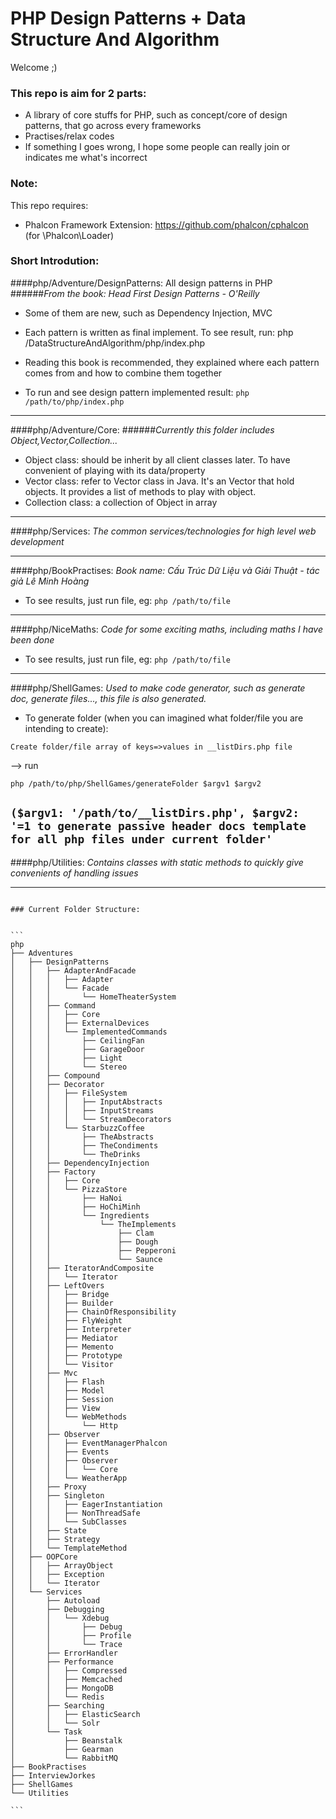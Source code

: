 # PHP Design Patterns + Data Structure And Algorithm

Welcome ;)

### This repo is aim for 2 parts:
- A library of core stuffs for PHP, such as concept/core of design patterns, that go across every frameworks
- Practises/relax codes
- If something I goes wrong, I hope some people can really join or indicates me what's incorrect


### Note:
This repo requires:  
 - Phalcon Framework Extension: https://github.com/phalcon/cphalcon (for \Phalcon\Loader)
 
 
 
 
### Short Introdution:

####php/Adventure/DesignPatterns: All design patterns in PHP
######*From the book: Head First Design Patterns - O'Reilly*
- Some of them are new, such as Dependency Injection, MVC
- Each pattern is written as final implement. To see result, run: php /DataStructureAndAlgorithm/php/index.php
- Reading this book is recommended, they explained where each pattern comes from and how to combine them together

- To run and see design pattern implemented result:
`php /path/to/php/index.php`

------------------

####php/Adventure/Core: 
######*Currently this folder includes Object,Vector,Collection...*
- Object class: should be inherit by all client classes later. To have convenient of playing with its data/property
- Vector class: refer to Vector class in Java. It's an Vector that hold objects. It provides a list of methods to play with object. 
- Collection class: a collection of Object in array

------------------

####php/Services: 
*The common services/technologies for high level web development*

------------------

####php/BookPractises: 
*Book name: Cấu Trúc Dữ Liệu và Giải Thuật - tác giả Lê Minh Hoàng*

- To see results, just run file, eg: `php /path/to/file`

------------------

####php/NiceMaths: 
*Code for some exciting maths, including maths I have been done*
- To see results, just run file, eg: `php /path/to/file`

------------------

####php/ShellGames: 
*Used to make code generator, such as generate doc, generate files..., this file is also generated.*
- To generate folder (when you can imagined what folder/file you are intending to create):

`Create folder/file array of keys=>values in __listDirs.php file`

--> run
 
`php /path/to/php/ShellGames/generateFolder $argv1 $argv2`

`($argv1: '/path/to/__listDirs.php', $argv2: '=1 to generate passive header docs template for all php files under current folder'`
------------------

####php/Utilities: 
*Contains classes with static methods to quickly give convenients of handling issues*

------------------

````````````````````````````````````````````````

### Current Folder Structure:


```
php
├── Adventures
│   ├── DesignPatterns
│   │   ├── AdapterAndFacade
│   │   │   ├── Adapter
│   │   │   └── Facade
│   │   │       └── HomeTheaterSystem
│   │   ├── Command
│   │   │   ├── Core
│   │   │   ├── ExternalDevices
│   │   │   └── ImplementedCommands
│   │   │       ├── CeilingFan
│   │   │       ├── GarageDoor
│   │   │       ├── Light
│   │   │       └── Stereo
│   │   ├── Compound
│   │   ├── Decorator
│   │   │   ├── FileSystem
│   │   │   │   ├── InputAbstracts
│   │   │   │   ├── InputStreams
│   │   │   │   └── StreamDecorators
│   │   │   └── StarbuzzCoffee
│   │   │       ├── TheAbstracts
│   │   │       ├── TheCondiments
│   │   │       └── TheDrinks
│   │   ├── DependencyInjection
│   │   ├── Factory
│   │   │   ├── Core
│   │   │   └── PizzaStore
│   │   │       ├── HaNoi
│   │   │       ├── HoChiMinh
│   │   │       └── Ingredients
│   │   │           └── TheImplements
│   │   │               ├── Clam
│   │   │               ├── Dough
│   │   │               ├── Pepperoni
│   │   │               └── Saunce
│   │   ├── IteratorAndComposite
│   │   │   └── Iterator
│   │   ├── LeftOvers
│   │   │   ├── Bridge
│   │   │   ├── Builder
│   │   │   ├── ChainOfResponsibility
│   │   │   ├── FlyWeight
│   │   │   ├── Interpreter
│   │   │   ├── Mediator
│   │   │   ├── Memento
│   │   │   ├── Prototype
│   │   │   └── Visitor
│   │   ├── Mvc
│   │   │   ├── Flash
│   │   │   ├── Model
│   │   │   ├── Session
│   │   │   ├── View
│   │   │   └── WebMethods
│   │   │       └── Http
│   │   ├── Observer
│   │   │   ├── EventManagerPhalcon
│   │   │   ├── Events
│   │   │   ├── Observer
│   │   │   │   └── Core
│   │   │   └── WeatherApp
│   │   ├── Proxy
│   │   ├── Singleton
│   │   │   ├── EagerInstantiation
│   │   │   ├── NonThreadSafe
│   │   │   └── SubClasses
│   │   ├── State
│   │   ├── Strategy
│   │   └── TemplateMethod
│   ├── OOPCore
│   │   ├── ArrayObject
│   │   ├── Exception
│   │   └── Iterator
│   └── Services
│       ├── Autoload
│       ├── Debugging
│       │   └── Xdebug
│       │       ├── Debug
│       │       ├── Profile
│       │       └── Trace
│       ├── ErrorHandler
│       ├── Performance
│       │   ├── Compressed
│       │   ├── Memcached
│       │   ├── MongoDB
│       │   └── Redis
│       ├── Searching
│       │   ├── ElasticSearch
│       │   └── Solr
│       └── Task
│           ├── Beanstalk
│           ├── Gearman
│           └── RabbitMQ
├── BookPractises
├── InterviewJorkes
├── ShellGames
└── Utilities

```

